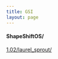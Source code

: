 ```yaml
---
title: GSI
layout: page
---
```

#### ShapeShiftOS/
[1.02/laurel_sprout/](https://github.com/koumaza/android/releases/tag/ErfanGSI-ShapeShiftOS-1.02-laurel_sprout)
